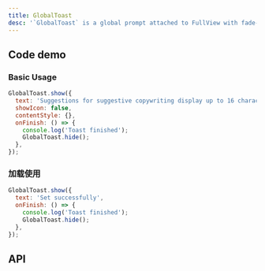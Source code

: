 ```yaml
---
title: GlobalToast
desc: '`GlobalToast` is a global prompt attached to FullView with fade-in and fade-out animation effects.'
---
```


## Code demo

### Basic Usage

```jsx
GlobalToast.show({
  text: 'Suggestions for suggestive copywriting display up to 16 characters',
  showIcon: false,
  contentStyle: {},
  onFinish: () => {
    console.log('Toast finished');
    GlobalToast.hide();
  },
});
```

### 加载使用

```jsx
GlobalToast.show({
  text: 'Set successfully',
  onFinish: () => {
    console.log('Toast finished');
    GlobalToast.hide();
  },
});
```

## API

<API name="GlobalToastProps" />
